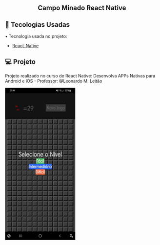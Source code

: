 <h2>
<p align="center">
  Campo Minado React Native
</p>
</h2>



## :rocket: Tecologias Usadas

• Tecnologia usada no projeto:

- [React-Native](https://reactnative.dev/)

## 💻 Projeto

Projeto realizado no curso de React Native: Desenvolva APPs Nativas para Android e iOS - Professor: @Leonardo M. Leitão



<img src="/uploads/img1.jpeg"  height="500"  alt="My cool logo"/>
